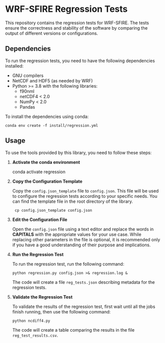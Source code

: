 # WRF-SFIRE Regression Tests

This repository contains the regression tests for WRF-SFIRE. The tests ensure the correctness and stability of the software by comparing the output of different versions or configurations.

## Dependencies

To run the regression tests, you need to have the following dependencies installed:

- GNU compilers
- NetCDF and HDF5 (as needed by WRF)
- Python >= 3.8 with the following libraries:
  - f90nml
  - netCDF4 < 2.0
  - NumPy < 2.0
  - Pandas
 
To install the dependencies using conda:

    conda env create -f install/regression.yml

## Usage

To use the tools provided by this library, you need to follow these steps:

1. **Activate the conda environment**

   conda activate regression

2. **Copy the Configuration Template**

   Copy the `config.json_template` file to `config.json`. This file will be used to configure the regression tests according to your specific needs. You can find the template file in the root directory of the library.
   ```shell
    cp config.json_template config.json
    ```

3. **Edit the Configuration File**

   Open the `config.json` file using a text editor and replace the words in **CAPITALS** with the appropriate values for your use case. While replacing other parameters in the file is optional, it is recommended only if you have a good understanding of their purpose and implications.

4. **Run the Regression Test**

    To run the regression test, run the following command:
    ```shell
    python regression.py config.json >& regression.log &
    ```
    The code will create a file `reg_tests.json` describing metadata for the regression tests.

5. **Validate the Regression Test**

    To validate the results of the regression test, first wait until all the jobs finish running, then use the following command:
    ```shell
    python ncdiff4.py
    ```
    The code will create a table comparing the results in the file `reg_test_results.csv`.

